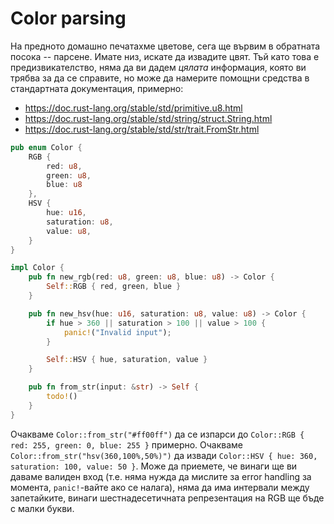 # Color parsing

На предното домашно печатахме цветове, сега ще вървим в обратната посока -- парсене. Имате низ, искате да извадите цвят. Тъй като това е предизвикателство, няма да ви дадем *цялата* информация, която ви трябва за да се справите, но може да намерите помощни средства в стандартната документация, примерно:

- <https://doc.rust-lang.org/stable/std/primitive.u8.html>
- <https://doc.rust-lang.org/stable/std/string/struct.String.html>
- <https://doc.rust-lang.org/stable/std/str/trait.FromStr.html>

```rust
pub enum Color {
    RGB {
        red: u8,
        green: u8,
        blue: u8
    },
    HSV {
        hue: u16,
        saturation: u8,
        value: u8,
    }
}

impl Color {
    pub fn new_rgb(red: u8, green: u8, blue: u8) -> Color {
        Self::RGB { red, green, blue }
    }

    pub fn new_hsv(hue: u16, saturation: u8, value: u8) -> Color {
        if hue > 360 || saturation > 100 || value > 100 {
            panic!("Invalid input");
        }

        Self::HSV { hue, saturation, value }
    }

    pub fn from_str(input: &str) -> Self {
        todo!()
    }
}
```

Очакваме `Color::from_str("#ff00ff")` да се изпарси до `Color::RGB { red: 255, green: 0, blue: 255 }` примерно. Очакваме `Color::from_str("hsv(360,100%,50%)")` да извади `Color::HSV { hue: 360, saturation: 100, value: 50 }`. Може да приемете, че винаги ще ви даваме валиден вход (т.е. няма нужда да мислите за error handling за момента, `panic!`-вайте ако се налага), няма да има интервали между запетайките, винаги шестнадесетичната репрезентация на RGB ще бъде с малки букви.
